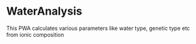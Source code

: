 # WaterAnalysis
This PWA calculates various parameters like water type, genetic type etc from ionic composition

